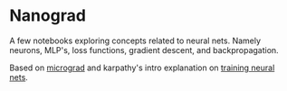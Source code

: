 # Nanograd

A few notebooks exploring concepts related to neural nets. Namely neurons, MLP's, loss functions, gradient descent, and backpropagation.


Based on [micrograd](https://github.com/karpathy/micrograd) and karpathy's intro explanation on [training neural nets](https://www.youtube.com/watch?v=VMj-3S1tku0&t=6246s&ab_channel=AndrejKarpathy).
